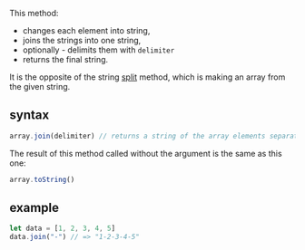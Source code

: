 This method:
- changes each element into string,
- joins the strings into one string,
- optionally - delimits them with `delimiter`
- returns the final string.

It is the opposite of the string [split](split) method, which is making an array from the given string.

## syntax

```javascript
array.join(delimiter) // returns a string of the array elements separated by the delimiter
```

The result of this method called without the argument is the same as this one:
```js
array.toString()
```

## example

```js
let data = [1, 2, 3, 4, 5]
data.join("-") // => "1-2-3-4-5"
```